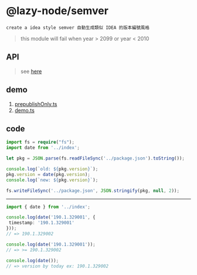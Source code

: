 # @lazy-node/semver

    create a idea style semver 自動生成類似 IDEA 的版本編號風格

> this module will fail when year > 2099 or year < 2010

## API

> see [here](index.d.ts)

## demo

1. [prepublishOnly.ts](script/prepublishOnly.ts)
2. [demo.ts](test/demo.ts)

## code

```ts
import fs = require("fs");
import date from '../index';

let pkg = JSON.parse(fs.readFileSync('../package.json').toString());

console.log(`old: ${pkg.version}`);
pkg.version = date(pkg.version);
console.log(`new: ${pkg.version}`);

fs.writeFileSync('../package.json', JSON.stringify(pkg, null, 2));
```

---

```ts
import { date } from '../index';

console.log(date('190.1.329001', {
 timestamp: '190.1.329001'
}));
// => 190.1.329002

console.log(date('190.1.329001'));
// => >= 190.1.329002

console.log(date());
// => version by today ex: 190.1.329002
```

